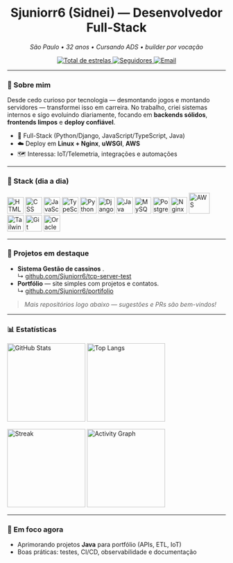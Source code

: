 <!-- Banner / Cabeçalho -->
<h1 align="center">Sjuniorr6 (Sidnei) — Desenvolvedor Full-Stack</h1>
<p align="center">
  <em>São Paulo • 32 anos • Cursando ADS • builder por vocação</em>
</p>

<p align="center">
  <a href="https://www.github.com/sjuniorr6?tab=repositories&sort=stargazers">
    <img alt="Total de estrelas" title="Total de estrelas GitHub"
      src="https://custom-icon-badges.demolab.com/github/stars/sjuniorr6?color=55960c&style=for-the-badge&labelColor=488207&logo=star&label=estrelas"/>
  </a>
  <a href="https://github.com/sjuniorr6?tab=followers">
    <img alt="Seguidores" title="Me siga no GitHub"
      src="https://custom-icon-badges.demolab.com/github/followers/sjuniorr6?color=236ad3&labelColor=1155ba&style=for-the-badge&logo=github&label=Seguidores&logoColor=white"/>
  </a>
  <a href="mailto:sjuniorr6@gmail.com">
    <img alt="Email" title="Contato"
      src="https://img.shields.io/badge/Email-sjuniorr6%40gmail.com-0A66C2?style=for-the-badge&logo=gmail&logoColor=white"/>
  </a>
</p>

---

### 👋 Sobre mim
Desde cedo curioso por tecnologia — desmontando jogos e montando servidores — transformei isso em carreira. No trabalho, criei sistemas internos e sigo evoluindo diariamente, focando em **backends sólidos**, **frontends limpos** e **deploy confiável**.

- 💼 Full-Stack (Python/Django, JavaScript/TypeScript, Java)
- ☁️ Deploy em **Linux + Nginx**, **uWSGI**, **AWS**
- 🗺️ Interessa: IoT/Telemetria, integrações e automações

---

### 🧰 Stack (dia a dia)
<p align="left">
  <img src="https://cdn.jsdelivr.net/gh/devicons/devicon@latest/icons/html5/html5-original.svg" title="HTML" alt="HTML" width="38" />
  <img src="https://cdn.jsdelivr.net/gh/devicons/devicon@latest/icons/css3/css3-original.svg" title="CSS" alt="CSS" width="38" />
  <img src="https://cdn.jsdelivr.net/gh/devicons/devicon@latest/icons/javascript/javascript-original.svg" title="JavaScript" alt="JavaScript" width="38" />
  <img src="https://cdn.jsdelivr.net/gh/devicons/devicon@latest/icons/typescript/typescript-original.svg" title="TypeScript" alt="TypeScript" width="38" />
  <img src="https://cdn.jsdelivr.net/gh/devicons/devicon@latest/icons/python/python-original.svg" title="Python" alt="Python" width="38" />
  <img src="https://cdn.jsdelivr.net/gh/devicons/devicon@latest/icons/django/django-plain.svg" title="Django" alt="Django" width="38" />
  <img src="https://cdn.jsdelivr.net/gh/devicons/devicon@latest/icons/java/java-original.svg" title="Java" alt="Java" width="38" />
  <img src="https://cdn.jsdelivr.net/gh/devicons/devicon@latest/icons/mysql/mysql-original.svg" title="MySQL" alt="MySQL" width="38" />
  <img src="https://cdn.jsdelivr.net/gh/devicons/devicon@latest/icons/postgresql/postgresql-original.svg" title="PostgreSQL" alt="PostgreSQL" width="38" />
  <img src="https://cdn.jsdelivr.net/gh/devicons/devicon@latest/icons/nginx/nginx-original.svg" title="Nginx" alt="Nginx" width="38" />
  <img src="https://cdn.jsdelivr.net/gh/devicons/devicon@latest/icons/amazonwebservices/amazonwebservices-plain-wordmark.svg" title="AWS" alt="AWS" width="48" />
  <img src="https://cdn.jsdelivr.net/gh/devicons/devicon@latest/icons/tailwindcss/tailwindcss-original.svg" title="Tailwind" alt="Tailwind" width="38" />
  <img src="https://cdn.jsdelivr.net/gh/devicons/devicon@latest/icons/git/git-original.svg" title="Git" alt="Git" width="38" />
  <img src="https://cdn.jsdelivr.net/gh/devicons/devicon@latest/icons/oracle/oracle-original.svg" title="Oracle" alt="Oracle" width="38" />
</p>

---

### 🚀 Projetos em destaque
- **Sistema Gestão de cassinos** .  
  ↳ <a href="https://www.casscontrol.com.br">github.com/Sjuniorr6/tcp-server-test</a>
- **Portfólio** — site simples com projetos e contatos.  
  ↳ <a href="https:/www.sjrdev.com.br">github.com/Sjuniorr6/portifolio</a>

> _Mais repositórios logo abaixo — sugestões e PRs são bem-vindos!_

---

### 📊 Estatísticas
<p>
  <img
    alt="GitHub Stats"
    height="180"
    src="https://github-readme-stats.vercel.app/api?username=sjuniorr6&show_icons=true&theme=tokyonight&include_all_commits=true&count_private=true&locale=pt-br" />
  <img
    alt="Top Langs"
    height="180"
    src="https://github-readme-stats.vercel.app/api/top-langs/?username=sjuniorr6&theme=tokyonight&layout=compact&custom_title=Tecnologias&langs_count=10" />
</p>

<p>
  <img
    alt="Streak"
    height="180"
    src="https://streak-stats.demolab.com?user=sjuniorr6&theme=tokyonight&hide_border=true" />
  <img
    alt="Activity Graph"
    height="180"
    src="https://github-readme-activity-graph.vercel.app/graph?username=sjuniorr6&theme=tokyo-night&hide_border=true" />
</p>

---

### 🎯 Em foco agora
- Aprimorando projetos **Java** para portfólio (APIs, ETL, IoT)
- Boas práticas: testes, CI/CD, observabilidade e documentação
